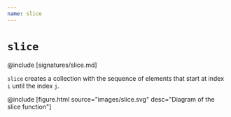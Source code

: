 ```yaml
---
name: slice
---
```


# `slice`

@include [signatures/slice.md]

`slice` creates a collection with the sequence of elements that start at index `i` until the index `j`.

@include [figure.html source="images/slice.svg" desc="Diagram of the slice function"]
